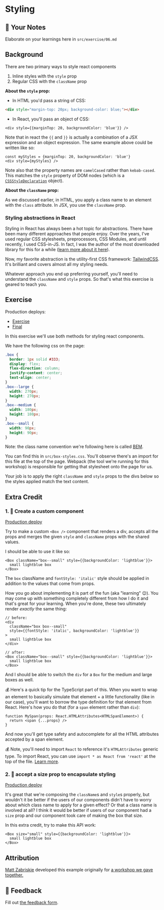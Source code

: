 # Styling

## 📝 Your Notes

Elaborate on your learnings here in `src/exercise/06.md`

## Background

There are two primary ways to style react components

1. Inline styles with the `style` prop
2. Regular CSS with the `className` prop

**About the `style` prop:**

- In HTML you'd pass a string of CSS:

```html
<div style="margin-top: 20px; background-color: blue;"></div>
```

- In React, you'll pass an object of CSS:

```tsx
<div style={{marginTop: 20, backgroundColor: 'blue'}} />
```

Note that in react the `{{` and `}}` is actually a combination of a JSX
expression and an object expression. The same example above could be written
like so:

```tsx
const myStyles = {marginTop: 20, backgroundColor: 'blue'}
<div style={myStyles} />
```

Note also that the property names are `camelCased` rather than `kebab-cased`.
This matches the `style` property of DOM nodes (which is a
[`CSSStyleDeclaration`](https://developer.mozilla.org/en-US/docs/Web/API/CSSStyleDeclaration)
object).

**About the `className` prop:**

As we discussed earlier, in HTML, you apply a class name to an element with the
`class` attribute. In JSX, you use the `className` prop.

### Styling abstractions in React

Styling in React has always been a hot topic for abstractions. There have been
many different approaches that people enjoy. Over the years, I've used regular
CSS stylesheets, preprocessors, CSS Modules, and until recently, I used
CSS-in-JS. In fact, I was the author of the most downloaded library for this for
a while
([learn more about it here](https://kentcdodds.com/blog/favor-progress-over-pride-in-open-source)).

Now, my favorite abstraction is the utility-first CSS framework:
[TailwindCSS](https://tailwindcss.com/). It's brilliant and covers almost all my
styling needs.

Whatever approach you end up preferring yourself, you'll need to understand the
`className` and `style` props. So that's what this exercise is geared to teach
you.

## Exercise

Production deploys:

- [Exercise](http://react-fundamentals-next.netlify.app/isolated/exercise/06.tsx)
- [Final](http://react-fundamentals-next.netlify.app/isolated/final/06.tsx)

In this exercise we'll use both methods for styling react components.

We have the following css on the page:

```css
.box {
  border: 1px solid #333;
  display: flex;
  flex-direction: column;
  justify-content: center;
  text-align: center;
}
.box--large {
  width: 270px;
  height: 270px;
}
.box--medium {
  width: 180px;
  height: 180px;
}
.box--small {
  width: 90px;
  height: 90px;
}
```

Note: the class name convention we're following here is called
[BEM](http://getbem.com/introduction/).

You can find this in `src/box-styles.css`. You'll observe there's an import for
this file at the top of the page. Webpack (the tool we're running for this
workshop) is responsible for getting that stylesheet onto the page for us.

Your job is to apply the right `className` and `style` props to the divs below
so the styles applied match the text content.

## Extra Credit

### 1. 💯 Create a custom component

[Production deploy](http://react-fundamentals-next.netlify.app/isolated/final/06.extra-1.tsx)

Try to make a custom `<Box />` component that renders a div, accepts all the
props and merges the given `style` and `className` props with the shared values.

I should be able to use it like so:

```tsx
<Box className="box--small" style={{backgroundColor: 'lightblue'}}>
  small lightblue box
</Box>
```

The `box` className and `fontStyle: 'italic'` style should be applied in
addition to the values that come from props.

How you go about implementing it is part of the fun (aka "learning" 😉). You may
come up with something completely different from how I do it and that's great
for your learning. When you're done, these two ultimately render _exactly_ the
same thing:

```tsx
// before:
<div
  className="box box--small"
  style={{fontStyle: 'italic', backgroundColor: 'lightblue'}}
>
  small lightblue box
</div>

// after:
<Box className="box--small" style={{backgroundColor: 'lightblue'}}>
  small lightblue box
</Box>
```

And I should be able to switch the `div` for a `Box` for the medium and large
boxes as well.

💰 Here's a quick tip for the TypeScript part of this. When you want to wrap an
element to basically simulate that element + a little functionality (like in our
case), you'll want to borrow the type definition for that element from React.
Here's how you do that (for a `span` element rather than `div`):

```tsx
function MySpan(props: React.HTMLAttributes<HTMLSpanElement>) {
  return <span {...props} />
}
```

And now you'll get type safety and autocomplete for all the HTML attributes
accepted by a span element.

💰 Note, you'll need to import `React` to reference it's `HTMLAttributes`
generic type. To import React, you can use `import * as React from 'react'` at
the top of the file.
[Learn more](https://epicreact.dev/importing-react-through-the-ages).

### 2. 💯 accept a size prop to encapsulate styling

[Production deploy](http://react-fundamentals-next.netlify.app/isolated/final/06.extra-2.tsx)

It's great that we're composing the `className`s and `style`s properly, but
wouldn't it be better if the users of our components didn't have to worry about
which class name to apply for a given effect? Or that a class name is involved
at all? I think it would be better if users of our component had a `size` prop
and our component took care of making the box that size.

In this extra credit, try to make this API work:

```tsx
<Box size="small" style={{backgroundColor: 'lightblue'}}>
  small lightblue box
</Box>
```

## Attribution

[Matt Zabriskie](https://twitter.com/mzabriskie) developed this example
originally for
[a workshop we gave together.](https://github.com/mzabriskie/react-workshop)

## 🦉 Feedback

Fill out
[the feedback form](https://ws.kcd.im/?ws=React%20Fundamentals%20%E2%9A%9B&e=06%3A%20Styling&em=cahdeemer%40gmail.com).
